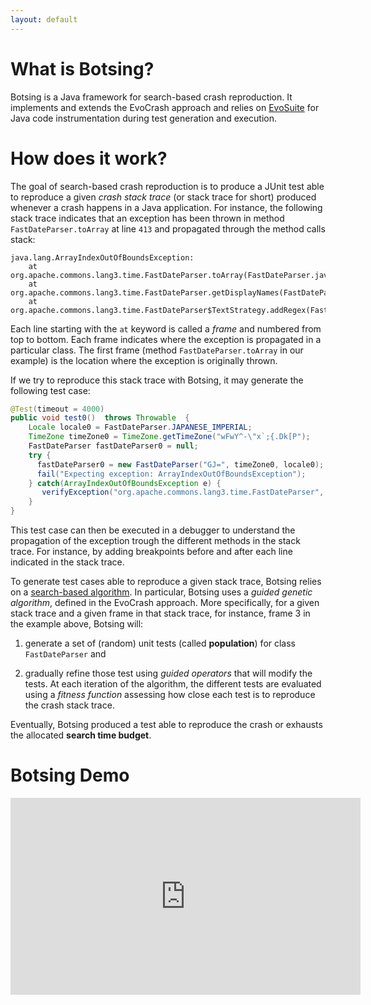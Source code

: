 ```yaml
---
layout: default
---
```


# What is Botsing?

Botsing is a Java framework for search-based crash reproduction. It implements and extends the EvoCrash approach and relies on [EvoSuite](http://www.evosuite.org) for Java code instrumentation during test generation and execution.

# How does it work?

The goal of search-based crash reproduction is to produce a JUnit test able to reproduce a given *crash stack trace* (or stack trace for short) produced whenever a crash happens in a Java application. For instance, the following stack trace indicates that an exception has been thrown in method `FastDateParser.toArray` at line `413` and propagated through the method calls stack:
```
java.lang.ArrayIndexOutOfBoundsException:
	at org.apache.commons.lang3.time.FastDateParser.toArray(FastDateParser.java:413)
	at org.apache.commons.lang3.time.FastDateParser.getDisplayNames(FastDateParser.java:381)
	at org.apache.commons.lang3.time.FastDateParser$TextStrategy.addRegex(FastDateParser.java:664)
````
Each line starting with the `at` keyword is called a *frame* and numbered from top to bottom. Each frame indicates where the exception is propagated in a particular class. The first frame (method `FastDateParser.toArray` in our example) is the location where the exception is originally thrown.

If we try to reproduce this stack trace with Botsing, it may generate the following test case:
```Java
@Test(timeout = 4000)
public void test0()  throws Throwable  {
    Locale locale0 = FastDateParser.JAPANESE_IMPERIAL;
    TimeZone timeZone0 = TimeZone.getTimeZone("wFwY^-\"x`;{.Dk[P");
    FastDateParser fastDateParser0 = null;
    try {
      fastDateParser0 = new FastDateParser("GJ=", timeZone0, locale0);
      fail("Expecting exception: ArrayIndexOutOfBoundsException");
    } catch(ArrayIndexOutOfBoundsException e) {
       verifyException("org.apache.commons.lang3.time.FastDateParser", e);
    }
}
````
This test case can then be executed in a debugger to understand the propagation of the exception trough the different methods in the stack trace. For instance, by adding breakpoints before and after each line indicated in the stack trace.

To generate test cases able to reproduce a given stack trace, Botsing relies on a [search-based algorithm](https://en.wikipedia.org/wiki/Search-based_software_engineering). In particular, Botsing uses a *guided genetic algorithm*, defined in the EvoCrash approach. More specifically, for a given stack trace and a given frame in that stack trace, for instance, frame 3 in the example above, Botsing will:

  1. generate a set of (random) unit tests (called **population**) for class `FastDateParser` and

  2. gradually refine those test using *guided operators* that will modify the tests. At each iteration of the algorithm, the different tests are evaluated using a *fitness function* assessing how close each test is to reproduce the crash stack trace.

Eventually, Botsing produced a test able to reproduce the crash or exhausts the allocated **search time budget**.

# Botsing Demo

<iframe width="560" height="315" src="https://www.youtube.com/embed/k6XaQjHqe48" frameborder="0" allow="accelerometer; autoplay; encrypted-media; gyroscope; picture-in-picture" allowfullscreen></iframe>
